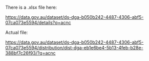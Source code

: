 There is a .xlsx file here:

https://data.gov.au/dataset/ds-dga-b050b242-4487-4306-abf5-07ca073e5594/details?q=acnc

Actual file:

https://data.gov.au/dataset/ds-dga-b050b242-4487-4306-abf5-07ca073e5594/distribution/dist-dga-eb1e6be4-5b13-4feb-b28e-388bf7c26f93/?q=acnc

